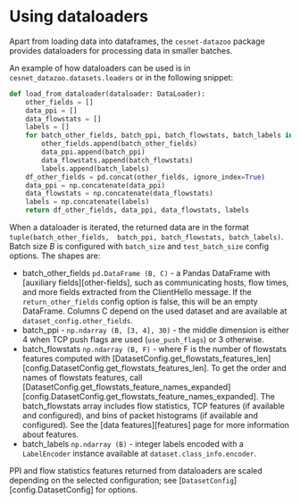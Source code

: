 # Using dataloaders
Apart from loading data into dataframes, the `cesnet-datazoo` package provides dataloaders for processing data in smaller batches.

An example of how dataloaders can be used is in `cesnet_datazoo.datasets.loaders` or in the following snippet:

```python
def load_from_dataloader(dataloader: DataLoader):
    other_fields = []
    data_ppi = []
    data_flowstats = []
    labels = []
    for batch_other_fields, batch_ppi, batch_flowstats, batch_labels in dataloader:
        other_fields.append(batch_other_fields)
        data_ppi.append(batch_ppi)
        data_flowstats.append(batch_flowstats)
        labels.append(batch_labels)
    df_other_fields = pd.concat(other_fields, ignore_index=True)
    data_ppi = np.concatenate(data_ppi)
    data_flowstats = np.concatenate(data_flowstats)
    labels = np.concatenate(labels)
    return df_other_fields, data_ppi, data_flowstats, labels
```

When a dataloader is iterated, the returned data are in the format `tuple(batch_other_fields,  batch_ppi, batch_flowstats, batch_labels)`. Batch size *B* is configured with `batch_size` and `test_batch_size` config options.
The shapes are:

* batch_other_fields `pd.DataFrame (B, C)` - a Pandas DataFrame with [auxiliary fields][other-fields], such as communicating hosts, flow times, and more fields extracted from the ClientHello message. If the `return_other_fields` config option is false, this will be an empty DataFrame. Columns C depend on the used dataset and are available at `dataset_config.other_fields`.
* batch_ppi - `np.ndarray (B, [3, 4], 30)` - the middle dimension is either 4 when TCP push flags are used (`use_push_flags`) or 3 otherwise.
* batch_flowstats `np.ndarray (B, F)` - where F is the number of flowstats features computed with [DatasetConfig.get_flowstats_features_len][config.DatasetConfig.get_flowstats_features_len]. To get the order and names of flowstats features, call [DatasetConfig.get_flowstats_feature_names_expanded][config.DatasetConfig.get_flowstats_feature_names_expanded]. The batch_flowstats array includes flow statistics, TCP features (if available and configured), and bins of packet histograms (if available and configured). See the [data features][features] page for more information about features.
* batch_labels `np.ndarray (B)` - integer labels encoded with a `LabelEncoder` instance available at `dataset.class_info.encoder`.

PPI and flow statistics features returned from dataloaders are scaled depending on the selected configuration; see [`DatasetConfig`][config.DatasetConfig] for options.